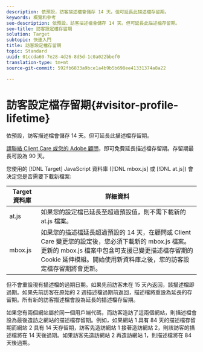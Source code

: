 ```yaml
---
description: 依預設，訪客描述檔會儲存 14 天。但可延長此描述檔存留期。
keywords: 概覽和參考
seo-description: 依預設，訪客描述檔會儲存 14 天。但可延長此描述檔存留期。
seo-title: 訪客設定檔存留期
solution: Target
subtopic: 快速入門
title: 訪客設定檔存留期
topic: Standard
uuid: 01ccda60-7e28-4d26-8d5d-1c0a022bbef0
translation-type: tm+mt
source-git-commit: 592fb6833a9bce1a4b9b5b698ee41331374a8a22

---
```



# 訪客設定檔存留期{#visitor-profile-lifetime}

依預設，訪客描述檔會儲存 14 天。但可延長此描述檔存留期。

[請聯絡 Client Care 或您的 Adobe 顧問](../../cmp-resources-and-contact-information.md#reference_ACA3391A00EF467B87930A450050077C)，即可免費延長描述檔存留期。存留期最長可設為 90 天。

您使用的 [!DNL Target] JavaScript 資料庫 ([!DNL mbox.js] 或 [!DNL at.js]) 會決定您是否需要下載新檔案:

| Target 資料庫 | 詳細資料 |
|--- |--- |
| at.js | 如果您的設定檔已延長至超過預設值，則不需下載新的 at.js 檔案。 |
| mbox.js | 如果您的描述檔延長超過預設的 14 天，在顧問或 Client Care 變更您的設定後，您必須下載新的 mbox.js 檔案。更新的 mbox.js 檔案中包含可支援已變更描述檔存留期的 Cookie 延伸模組。開始使用新資料庫之後，您的訪客設定檔存留期將會更新。 |

但不會重設現有描述檔的過期日期。如果先前訪客未在 15 天內返回，該描述檔即過期。如果先前訪客在原始的 2 週描述檔過期前返回，描述檔將重設為延長的存留期。所有新的訪客描述檔會設為延長的描述檔存留期。

如果您有兩個網站屬於同一個用戶端代碼，而訪客造訪了這兩個網站，則描述檔會設為最後造訪之網站的描述檔存留期。例如，如果網站 1 具有 84 天的描述檔存留期而網站 2 具有 14 天存留期，訪客先造訪網站 1 接著造訪網站 2，則該訪客的描述檔將在 14 天後過期。如果訪客先造訪網站 2 再造訪網站 1，則描述檔將在 84 天後過期。
